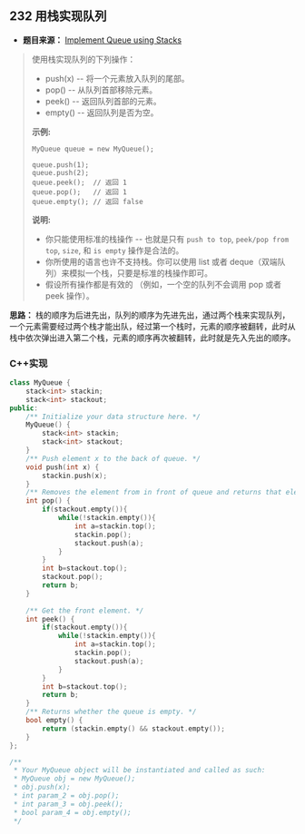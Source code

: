 ## 232 用栈实现队列

* **题目来源：** [Implement Queue using Stacks](https://leetcode-cn.com/problems/implement-queue-using-stacks/)

> 使用栈实现队列的下列操作：
>
> - push(x) -- 将一个元素放入队列的尾部。
> - pop() -- 从队列首部移除元素。
> - peek() -- 返回队列首部的元素。
> - empty() -- 返回队列是否为空。
>
> **示例:**
>
> ```
> MyQueue queue = new MyQueue();
> 
> queue.push(1);
> queue.push(2);  
> queue.peek();  // 返回 1
> queue.pop();   // 返回 1
> queue.empty(); // 返回 false
> ```
>
> **说明:**
>
> - 你只能使用标准的栈操作 -- 也就是只有 `push to top`, `peek/pop from top`, `size`, 和 `is empty` 操作是合法的。
> - 你所使用的语言也许不支持栈。你可以使用 list 或者 deque（双端队列）来模拟一个栈，只要是标准的栈操作即可。
> - 假设所有操作都是有效的 （例如，一个空的队列不会调用 pop 或者 peek 操作）。

**思路：** 栈的顺序为后进先出，队列的顺序为先进先出，通过两个栈来实现队列，一个元素需要经过两个栈才能出队，经过第一个栈时，元素的顺序被翻转，此时从栈中依次弹出进入第二个栈，元素的顺序再次被翻转，此时就是先入先出的顺序。

### C++实现

```C++
class MyQueue {
    stack<int> stackin;
    stack<int> stackout;
public:
    /** Initialize your data structure here. */
    MyQueue() {
        stack<int> stackin;
        stack<int> stackout;
    }
    /** Push element x to the back of queue. */
    void push(int x) {
        stackin.push(x);
    }
    /** Removes the element from in front of queue and returns that element. */
    int pop() {
        if(stackout.empty()){
            while(!stackin.empty()){
                int a=stackin.top();
                stackin.pop();
                stackout.push(a);
            }
        }
        int b=stackout.top();
        stackout.pop();
        return b;    
    }
    
    /** Get the front element. */
    int peek() {
        if(stackout.empty()){
            while(!stackin.empty()){
                int a=stackin.top();
                stackin.pop();
                stackout.push(a);
            }
        }
        int b=stackout.top();
        return b;   
    }
    /** Returns whether the queue is empty. */
    bool empty() {
        return (stackin.empty() && stackout.empty());
    }
};

/**
 * Your MyQueue object will be instantiated and called as such:
 * MyQueue obj = new MyQueue();
 * obj.push(x);
 * int param_2 = obj.pop();
 * int param_3 = obj.peek();
 * bool param_4 = obj.empty();
 */
```

